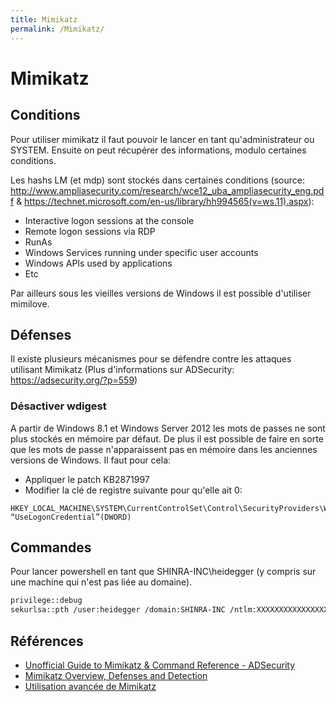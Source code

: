 ```yaml
---
title: Mimikatz
permalink: /Mimikatz/
---
```


# Mimikatz

Conditions
----------

Pour utiliser mimikatz il faut pouvoir le lancer en tant qu'administrateur ou SYSTEM. Ensuite on peut récupérer des informations, modulo certaines conditions.

Les hashs LM (et mdp) sont stockés dans certaines conditions (source: <http://www.ampliasecurity.com/research/wce12_uba_ampliasecurity_eng.pdf> & <https://technet.microsoft.com/en-us/library/hh994565(v=ws.11).aspx>):

-   Interactive logon sessions at the console
-   Remote logon sessions via RDP
-   RunAs
-   Windows Services running under specific user accounts
-   Windows APIs used by applications
-   Etc

Par ailleurs sous les vieilles versions de Windows il est possible d'utiliser mimilove.

Défenses
--------

Il existe plusieurs mécanismes pour se défendre contre les attaques utilisant Mimikatz (Plus d'informations sur ADSecurity: <https://adsecurity.org/?p=559>)

### Désactiver wdigest

A partir de Windows 8.1 et Windows Server 2012 les mots de passes ne sont plus stockés en mémoire par défaut. De plus il est possible de faire en sorte que les mots de passe n'apparaissent pas en mémoire dans les anciennes versions de Windows. Il faut pour cela:

-   Appliquer le patch KB2871997
-   Modifier la clé de registre suivante pour qu'elle ait 0:

``` text
HKEY_LOCAL_MACHINE\SYSTEM\CurrentControlSet\Control\SecurityProviders\WDigest “UseLogonCredential”(DWORD)
```

Commandes
---------

Pour lancer powershell en tant que SHINRA-INC\\heidegger (y compris sur une machine qui n'est pas liée au domaine).

``` bash
privilege::debug
sekurlsa::pth /user:heidegger /domain:SHINRA-INC /ntlm:XXXXXXXXXXXXXXXX /run:powershell.exe
```

Références
----------

-   [Unofficial Guide to Mimikatz & Command Reference - ADSecurity](https://adsecurity.org/?page_id=1821)
-   [Mimikatz Overview, Defenses and Detection](https://www.sans.org/reading-room/whitepapers/detection/mimikatz-overview-defenses-detection-36780)
-   [Utilisation avancée de Mimikatz](http://connect.ed-diamond.com/MISC/MISC-066/Utilisation-avancee-de-Mimikatz)

